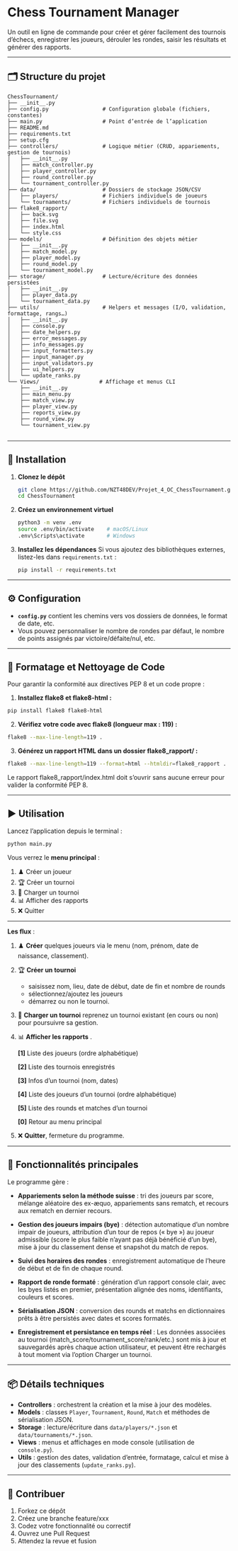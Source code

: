 # Chess Tournament Manager

Un outil en ligne de commande pour créer et gérer facilement des tournois d’échecs, enregistrer les joueurs, dérouler les rondes, saisir les résultats et générer des rapports.

---

## 🗂️ Structure du projet

```
ChessTournament/
├── __init__.py
├── config.py                 # Configuration globale (fichiers, constantes)
├── main.py                   # Point d’entrée de l’application
├── README.md
├── requirements.txt                   
├── setup.cfg                
├── controllers/              # Logique métier (CRUD, appariements, gestion de tournois)
│   ├── __init__.py
│   ├── match_controller.py
│   ├── player_controller.py
│   ├── round_controller.py
│   └── tournament_controller.py
├── data/                     # Dossiers de stockage JSON/CSV 
│   ├── players/              # Fichiers individuels de joueurs
│   └── tournaments/          # Fichiers individuels de tournois
├── flake8_rapport/ 
│   ├── back.svg
│   ├── file.svg
│   ├── index.html
│   └── style.css 
├── models/                   # Définition des objets métier
│   ├── __init__.py
│   ├── match_model.py
│   ├── player_model.py
│   ├── round_model.py
│   └── tournament_model.py
├── storage/                  # Lecture/écriture des données persistées
│   ├── __init__.py
│   ├── player_data.py
│   └── tournament_data.py
├── utils/                    # Helpers et messages (I/O, validation, formattage, rangs…)
│   ├── __init__.py
│   ├── console.py
│   ├── date_helpers.py
│   ├── error_messages.py
│   ├── info_messages.py
│   ├── input_formatters.py
│   ├── input_manager.py
│   ├── input_validators.py
│   ├── ui_helpers.py
│   └── update_ranks.py
└── Views/                   # Affichage et menus CLI
    ├── __init__.py
    ├── main_menu.py
    ├── match_view.py
    ├── player_view.py
    ├── reports_view.py
    ├── round_view.py
    └── tournament_view.py
                       
```

---

## 🚀 Installation

1. **Clonez le dépôt**

   ```bash
   git clone https://github.com/NZT48DEV/Projet_4_OC_ChessTournament.git
   cd ChessTournament
   ```

2. **Créez un environnement virtuel**

   ```bash
   python3 -m venv .env
   source .env/bin/activate    # macOS/Linux
   .env\Scripts\activate       # Windows
   ```

3. **Installez les dépendances**
   Si vous ajoutez des bibliothèques externes, listez-les dans `requirements.txt` :

   ```bash
   pip install -r requirements.txt
   ```

---

## ⚙️ Configuration

* **`config.py`** contient les chemins vers vos dossiers de données, le format de date, etc.
* Vous pouvez personnaliser le nombre de rondes par défaut, le nombre de points assignés par victoire/défaite/nul, etc.

---

## 🔧 Formatage et Nettoyage de Code

Pour garantir la conformité aux directives PEP 8 et un code propre :

1. **Installez flake8 et flake8-html :**

```bash
pip install flake8 flake8-html
```

2. **Vérifiez votre code avec flake8 (longueur max : 119) :**

```bash
flake8 --max-line-length=119 .
```

3. **Générez un rapport HTML dans un dossier flake8_rapport/ :**

```bash
flake8 --max-line-length=119 --format=html --htmldir=flake8_rapport .
```

Le rapport flake8_rapport/index.html doit s’ouvrir sans aucune erreur pour valider la conformité PEP 8.

---

## ▶️ Utilisation

Lancez l’application depuis le terminal :

```bash
python main.py
```

Vous verrez le **menu principal** :

1. ♟️ Créer un joueur
2. 🏆 Créer un tournoi
3. 📂 Charger un tournoi
4. 📊 Afficher des rapports
0. ❌ Quitter

---

**Les flux** :

1. ♟️ **Créer** quelques joueurs via le menu (nom, prénom, date de naissance, classement).
2. 🏆 **Créer un tournoi** 
    - saisissez nom, lieu, date de début, date de fin et nombre de rounds
    - sélectionnez/ajoutez les joueurs 
    - démarrez ou non le tournoi.
3. 📂 **Charger un tournoi** reprenez un tournoi existant (en cours ou non) pour poursuivre sa gestion.
4. 📊 **Afficher les rapports** .

    **[1]** Liste des joueurs (ordre alphabétique)

    **[2]** Liste des tournois enregistrés

    **[3]** Infos d’un tournoi (nom, dates)

    **[4]** Liste des joueurs d’un tournoi (ordre alphabétique)

    **[5]** Liste des rounds et matches d’un tournoi

    **[0]** Retour au menu principal

0. ❌ **Quitter**, fermeture du programme.

---

## 🔑 Fonctionnalités principales

Le programme gère :

- **Appariements selon la méthode suisse** : tri des joueurs par score, mélange aléatoire des ex-æquo, appariements sans rematch, et recours aux rematch en dernier recours.

- **Gestion des joueurs impairs (bye)** : détection automatique d’un nombre impair de joueurs, attribution d’un tour de repos (« bye ») au joueur admissible (score le plus faible n’ayant pas déjà bénéficié d’un bye), mise à jour du classement dense et snapshot du match de repos.

- **Suivi des horaires des rondes** : enregistrement automatique de l’heure de début et de fin de chaque round.

- **Rapport de ronde formaté** : génération d’un rapport console clair, avec les byes listés en premier, présentation alignée des noms, identifiants, couleurs et scores.

- **Sérialisation JSON** : conversion des rounds et matchs en dictionnaires prêts à être persistés avec dates et scores formatés.

- **Enregistrement et persistance en temps réel** : Les données associées au tournoi (match_score/tournament_score/rank/etc.) sont mis à jour et sauvegardés après chaque action utilisateur, et peuvent être rechargés à tout moment via l’option Charger un tournoi.

---

## 📦 Détails techniques

* **Controllers** : orchestrent la création et la mise à jour des modèles.
* **Models** : classes `Player`, `Tournament`, `Round`, `Match` et méthodes de sérialisation JSON.
* **Storage** : lecture/écriture dans `data/players/*.json` et `data/tournaments/*.json`.
* **Views** : menus et affichages en mode console (utilisation de `console.py`).
* **Utils** : gestion des dates, validation d’entrée, formatage, calcul et mise à jour des classements (`update_ranks.py`).

---

## 🤝 Contribuer

1. Forkez ce dépôt
2. Créez une branche feature/xxx
3. Codez votre fonctionnalité ou correctif
4. Ouvrez une Pull Request
5. Attendez la revue et fusion
